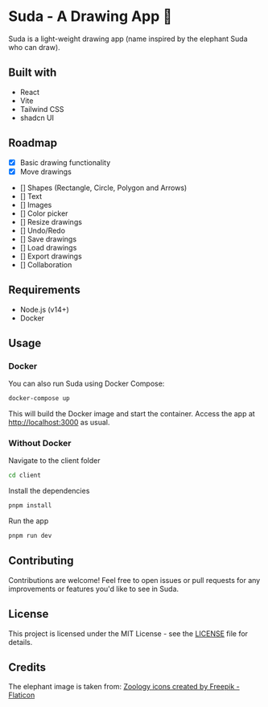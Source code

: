 # Suda - A Drawing App 🎨

Suda is a light-weight drawing app (name inspired by the elephant Suda who can draw).

## Built with
- React
- Vite
- Tailwind CSS
- shadcn UI

## Roadmap
- [x] Basic drawing functionality
- [x] Move drawings
- [] Shapes (Rectangle, Circle, Polygon and Arrows)
- [] Text
- [] Images
- [] Color picker
- [] Resize drawings
- [] Undo/Redo
- [] Save drawings
- [] Load drawings
- [] Export drawings
- [] Collaboration



## Requirements

- Node.js (v14+)
- Docker

## Usage

### Docker

You can also run Suda using Docker Compose:

```bash
docker-compose up
```

This will build the Docker image and start the container. Access the app at [http://localhost:3000](http://localhost:3000) as usual.

### Without Docker
Navigate to the client folder
```bash
cd client
```
Install the dependencies
```bash
pnpm install
```
Run the app
```bash
pnpm run dev
```


## Contributing

Contributions are welcome! Feel free to open issues or pull requests for any improvements or features you'd like to see in Suda.

## License

This project is licensed under the MIT License - see the [LICENSE](LICENSE) file for details.

## Credits
The elephant image is taken from: [Zoology icons created by Freepik - Flaticon](https://www.flaticon.com/free-icons/zoology)
